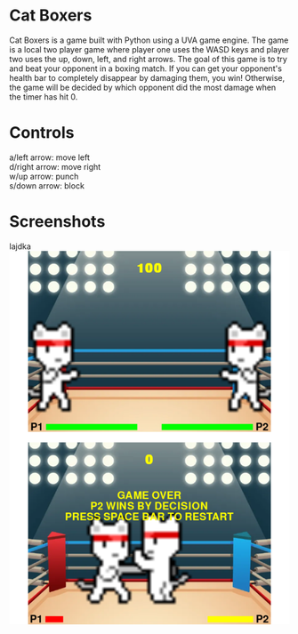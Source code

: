 # Cat Boxers

Cat Boxers is a game built with Python using a UVA game engine. The game is a local two player game where player one uses the WASD keys and player two uses the up, down, left, and right arrows. The goal of this game is to try and beat your opponent in a boxing match. If you can get your opponent's health bar to completely disappear by damaging them, you win! Otherwise, the game will be decided by which opponent did the most damage when the timer has hit 0.

# Controls
a/left arrow: move left<br>
d/right arrow: move right<br>
w/up arrow: punch<br>
s/down arrow: block

# Screenshots
lajdka
![Screenshots](https://raw.githubusercontent.com/eduardocis/Cat-Boxers/master/Cat%20Boxer%20Screenshots.png)
